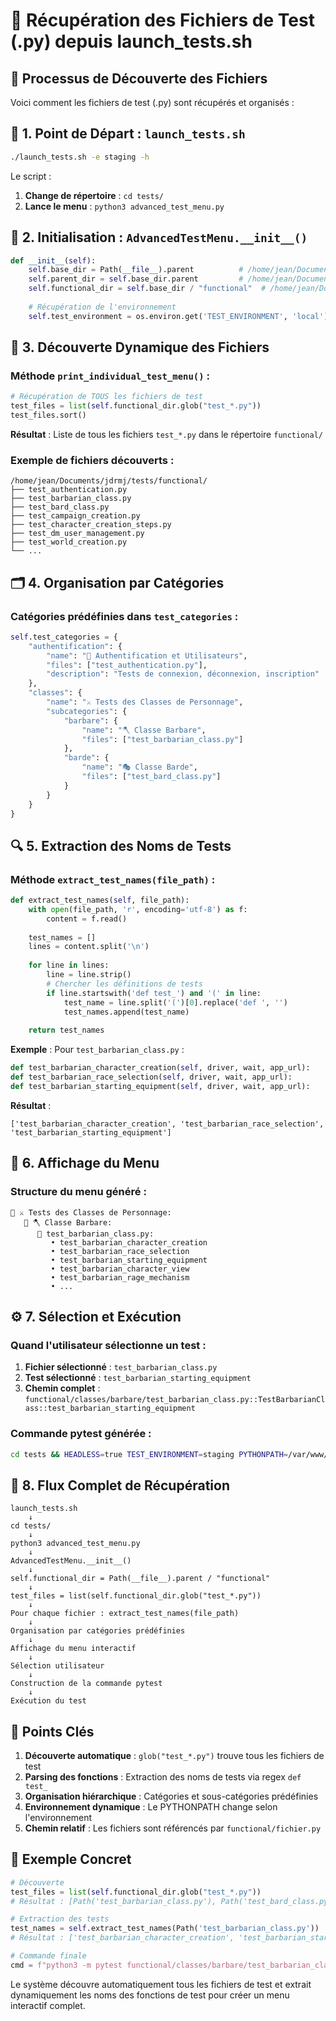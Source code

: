 # 📁 Récupération des Fichiers de Test (.py) depuis launch_tests.sh

## 🔄 Processus de Découverte des Fichiers

Voici comment les fichiers de test (.py) sont récupérés et organisés :

## 🚀 1. Point de Départ : `launch_tests.sh`

```bash
./launch_tests.sh -e staging -h
```

Le script :
1. **Change de répertoire** : `cd tests/`
2. **Lance le menu** : `python3 advanced_test_menu.py`

## 🎯 2. Initialisation : `AdvancedTestMenu.__init__()`

```python
def __init__(self):
    self.base_dir = Path(__file__).parent          # /home/jean/Documents/jdrmj/tests
    self.parent_dir = self.base_dir.parent         # /home/jean/Documents/jdrmj
    self.functional_dir = self.base_dir / "functional"  # /home/jean/Documents/jdrmj/tests/functional
    
    # Récupération de l'environnement
    self.test_environment = os.environ.get('TEST_ENVIRONMENT', 'local')
```

## 📂 3. Découverte Dynamique des Fichiers

### Méthode `print_individual_test_menu()` :

```python
# Récupération de TOUS les fichiers de test
test_files = list(self.functional_dir.glob("test_*.py"))
test_files.sort()
```

**Résultat** : Liste de tous les fichiers `test_*.py` dans le répertoire `functional/`

### Exemple de fichiers découverts :
```
/home/jean/Documents/jdrmj/tests/functional/
├── test_authentication.py
├── test_barbarian_class.py
├── test_bard_class.py
├── test_campaign_creation.py
├── test_character_creation_steps.py
├── test_dm_user_management.py
├── test_world_creation.py
└── ...
```

## 🗂️ 4. Organisation par Catégories

### Catégories prédéfinies dans `test_categories` :

```python
self.test_categories = {
    "authentification": {
        "name": "🔐 Authentification et Utilisateurs",
        "files": ["test_authentication.py"],
        "description": "Tests de connexion, déconnexion, inscription"
    },
    "classes": {
        "name": "⚔️ Tests des Classes de Personnage",
        "subcategories": {
            "barbare": {
                "name": "🪓 Classe Barbare",
                "files": ["test_barbarian_class.py"]
            },
            "barde": {
                "name": "🎭 Classe Barde", 
                "files": ["test_bard_class.py"]
            }
        }
    }
}
```

## 🔍 5. Extraction des Noms de Tests

### Méthode `extract_test_names(file_path)` :

```python
def extract_test_names(self, file_path):
    with open(file_path, 'r', encoding='utf-8') as f:
        content = f.read()
    
    test_names = []
    lines = content.split('\n')
    
    for line in lines:
        line = line.strip()
        # Chercher les définitions de tests
        if line.startswith('def test_') and '(' in line:
            test_name = line.split('(')[0].replace('def ', '')
            test_names.append(test_name)
    
    return test_names
```

**Exemple** : Pour `test_barbarian_class.py` :
```python
def test_barbarian_character_creation(self, driver, wait, app_url):
def test_barbarian_race_selection(self, driver, wait, app_url):
def test_barbarian_starting_equipment(self, driver, wait, app_url):
```

**Résultat** :
```
['test_barbarian_character_creation', 'test_barbarian_race_selection', 'test_barbarian_starting_equipment']
```

## 🎯 6. Affichage du Menu

### Structure du menu généré :

```
📁 ⚔️ Tests des Classes de Personnage:
   📂 🪓 Classe Barbare:
      📄 test_barbarian_class.py:
         • test_barbarian_character_creation
         • test_barbarian_race_selection
         • test_barbarian_starting_equipment
         • test_barbarian_character_view
         • test_barbarian_rage_mechanism
         • ...
```

## ⚙️ 7. Sélection et Exécution

### Quand l'utilisateur sélectionne un test :

1. **Fichier sélectionné** : `test_barbarian_class.py`
2. **Test sélectionné** : `test_barbarian_starting_equipment`
3. **Chemin complet** : `functional/classes/barbare/test_barbarian_class.py::TestBarbarianClass::test_barbarian_starting_equipment`

### Commande pytest générée :

```bash
cd tests && HEADLESS=true TEST_ENVIRONMENT=staging PYTHONPATH=/var/www/html/jdrmj_staging/tests python3 -m pytest functional/classes/barbare/test_barbarian_class.py::TestBarbarianClass::test_barbarian_starting_equipment -v -p pytest_json_reporter
```

## 🔄 8. Flux Complet de Récupération

```
launch_tests.sh
    ↓
cd tests/
    ↓
python3 advanced_test_menu.py
    ↓
AdvancedTestMenu.__init__()
    ↓
self.functional_dir = Path(__file__).parent / "functional"
    ↓
test_files = list(self.functional_dir.glob("test_*.py"))
    ↓
Pour chaque fichier : extract_test_names(file_path)
    ↓
Organisation par catégories prédéfinies
    ↓
Affichage du menu interactif
    ↓
Sélection utilisateur
    ↓
Construction de la commande pytest
    ↓
Exécution du test
```

## 🎯 Points Clés

1. **Découverte automatique** : `glob("test_*.py")` trouve tous les fichiers de test
2. **Parsing des fonctions** : Extraction des noms de tests via regex `def test_`
3. **Organisation hiérarchique** : Catégories et sous-catégories prédéfinies
4. **Environnement dynamique** : Le PYTHONPATH change selon l'environnement
5. **Chemin relatif** : Les fichiers sont référencés par `functional/fichier.py`

## 📍 Exemple Concret

```python
# Découverte
test_files = list(self.functional_dir.glob("test_*.py"))
# Résultat : [Path('test_barbarian_class.py'), Path('test_bard_class.py'), ...]

# Extraction des tests
test_names = self.extract_test_names(Path('test_barbarian_class.py'))
# Résultat : ['test_barbarian_character_creation', 'test_barbarian_starting_equipment', ...]

# Commande finale
cmd = f"python3 -m pytest functional/classes/barbare/test_barbarian_class.py::TestBarbarianClass::test_barbarian_starting_equipment"
```

Le système découvre automatiquement tous les fichiers de test et extrait dynamiquement les noms des fonctions de test pour créer un menu interactif complet.

